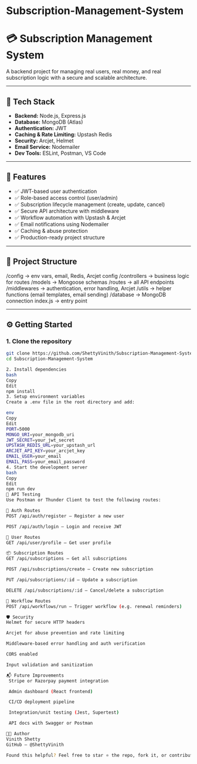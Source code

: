 # Subscription-Management-System

# 💳 Subscription Management System

A backend project for managing real users, real money, and real subscription logic with a secure and scalable architecture.

---

## 🚀 Tech Stack

- **Backend:** Node.js, Express.js
- **Database:** MongoDB (Atlas)
- **Authentication:** JWT
- **Caching & Rate Limiting:** Upstash Redis
- **Security:** Arcjet, Helmet
- **Email Service:** Nodemailer
- **Dev Tools:** ESLint, Postman, VS Code

---

## 🔐 Features

- ✅ JWT-based user authentication
- ✅ Role-based access control (user/admin)
- ✅ Subscription lifecycle management (create, update, cancel)
- ✅ Secure API architecture with middleware
- ✅ Workflow automation with Upstash & Arcjet
- ✅ Email notifications using Nodemailer
- ✅ Caching & abuse protection
- ✅ Production-ready project structure

---

## 📁 Project Structure

/config → env vars, email, Redis, Arcjet config
/controllers → business logic for routes
/models → Mongoose schemas
/routes → all API endpoints
/middlewares → authentication, error handling, Arcjet
/utils → helper functions (email templates, email sending)
/database → MongoDB connection
index.js → entry point

---

## ⚙️ Getting Started

### 1. Clone the repository

```bash
git clone https://github.com/ShettyVinith/Subscription-Management-System.git
cd Subscription-Management-System

2. Install dependencies
bash
Copy
Edit
npm install
3. Setup environment variables
Create a .env file in the root directory and add:

env
Copy
Edit
PORT=5000
MONGO_URI=your_mongodb_uri
JWT_SECRET=your_jwt_secret
UPSTASH_REDIS_URL=your_upstash_url
ARCJET_API_KEY=your_arcjet_key
EMAIL_USER=your_email
EMAIL_PASS=your_email_password
4. Start the development server
bash
Copy
Edit
npm run dev
🧪 API Testing
Use Postman or Thunder Client to test the following routes:

🔐 Auth Routes
POST /api/auth/register – Register a new user

POST /api/auth/login – Login and receive JWT

👤 User Routes
GET /api/user/profile – Get user profile

📦 Subscription Routes
GET /api/subscriptions – Get all subscriptions

POST /api/subscriptions/create – Create new subscription

PUT /api/subscriptions/:id – Update a subscription

DELETE /api/subscriptions/:id – Cancel/delete a subscription

🔄 Workflow Routes
POST /api/workflows/run – Trigger workflow (e.g. renewal reminders)

🛡️ Security
Helmet for secure HTTP headers

Arcjet for abuse prevention and rate limiting

Middleware-based error handling and auth verification

CORS enabled

Input validation and sanitization

📬 Future Improvements
 Stripe or Razorpay payment integration

 Admin dashboard (React frontend)

 CI/CD deployment pipeline

 Integration/unit testing (Jest, Supertest)

 API docs with Swagger or Postman

👨‍💻 Author
Vinith Shetty
GitHub – @ShettyVinith

Found this helpful? Feel free to star ⭐ the repo, fork it, or contribute with pull requests!
```
